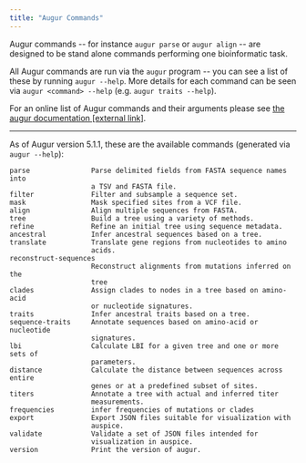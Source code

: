 ```yaml
---
title: "Augur Commands"
---
```


Augur commands -- for instance `augur parse` or `augur align` -- are designed to be stand alone commands performing one bioinformatic task.


All Augur commands are run via the `augur` program -- you can see a list of these by running `augur --help`.
More details for each command can be seen via `augur <command> --help` (e.g. `augur traits --help`).


For an online list of Augur commands and their arguments please see [the augur documentation [external link]](https://nextstrain-augur.readthedocs.io/en/stable/cli.html).

---
As of Augur version 5.1.1, these are the available commands (generated via `augur --help`):

    parse               Parse delimited fields from FASTA sequence names into
                        a TSV and FASTA file.
    filter              Filter and subsample a sequence set.
    mask                Mask specified sites from a VCF file.
    align               Align multiple sequences from FASTA.
    tree                Build a tree using a variety of methods.
    refine              Refine an initial tree using sequence metadata.
    ancestral           Infer ancestral sequences based on a tree.
    translate           Translate gene regions from nucleotides to amino
                        acids.
    reconstruct-sequences
                        Reconstruct alignments from mutations inferred on the
                        tree
    clades              Assign clades to nodes in a tree based on amino-acid
                        or nucleotide signatures.
    traits              Infer ancestral traits based on a tree.
    sequence-traits     Annotate sequences based on amino-acid or nucleotide
                        signatures.
    lbi                 Calculate LBI for a given tree and one or more sets of
                        parameters.
    distance            Calculate the distance between sequences across entire
                        genes or at a predefined subset of sites.
    titers              Annotate a tree with actual and inferred titer
                        measurements.
    frequencies         infer frequencies of mutations or clades
    export              Export JSON files suitable for visualization with
                        auspice.
    validate            Validate a set of JSON files intended for
                        visualization in auspice.
    version             Print the version of augur.
